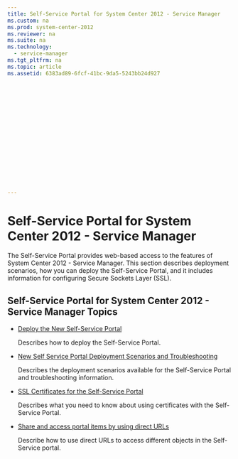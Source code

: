 ```yaml
---
title: Self-Service Portal for System Center 2012 - Service Manager
ms.custom: na
ms.prod: system-center-2012
ms.reviewer: na
ms.suite: na
ms.technology: 
  - service-manager
ms.tgt_pltfrm: na
ms.topic: article
ms.assetid: 6383ad89-6fcf-41bc-9da5-5243bb24d927
 

















---
```

# Self-Service Portal for System Center 2012 - Service Manager
The Self-Service Portal provides web\-based access to the features of System Center 2012 - Service Manager. This section describes deployment scenarios, how you can deploy the Self-Service Portal, and it includes information for configuring Secure Sockets Layer \(SSL\).  
  
## Self\-Service Portal for System Center 2012 \- Service Manager Topics  
  
-   [Deploy the New Self\-Service Portal](../Topic/Deploy%20the%20New%20Self-Service%20Portal.md)  
  
     Describes how to deploy the Self-Service Portal.  
  
-   [New Self Service Portal Deployment Scenarios and Troubleshooting](../../../sm/deploy/deploy-guide/New-Self-Service-Portal-Deployment-Scenarios-and-Troubleshooting.md)  
  
     Describes the deployment scenarios available for the Self-Service Portal and troubleshooting  information.  
  
-   [SSL Certificates for the Self\-Service Portal](../../../sm/deploy/deploy-guide/SSL-Certificates-for-the-Self-Service-Portal.md)  
  
     Describes what you need to know about using certificates with the Self-Service Portal.  
  
-   [Share and access portal items by using direct URLs](../Topic/Share%20and%20access%20portal%20items%20by%20using%20direct%20URLs.md)  
  
     Describe how to use direct URLs to access different objects in the Self\-Service portal.
